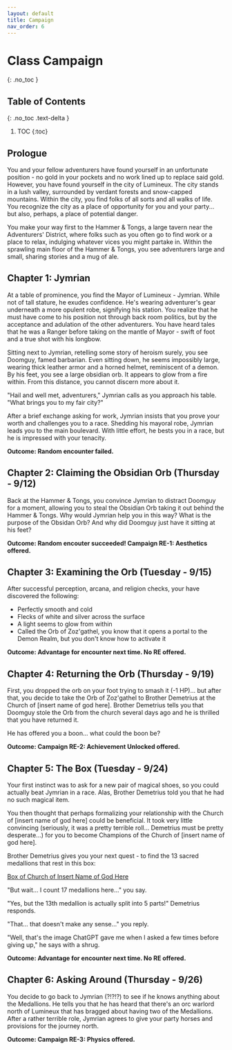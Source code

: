 ```yaml
---
layout: default
title: Campaign
nav_order: 6
---
```


# Class Campaign
{: .no_toc }

## Table of Contents
{: .no_toc .text-delta }

1. TOC
{:toc}

## Prologue

You and your fellow adventurers have found yourself in an unfortunate position - no gold in your pockets and no work lined up to replace said gold.  However, you have found yourself in the city of Lumineux.  The city stands in a lush valley, surrounded by verdant forests and snow-capped mountains.  Within the city, you find folks of all sorts and all walks of life.  You recognize the city as a place of opportunity for you and your party... but also, perhaps, a place of potential danger.

You make your way first to the Hammer & Tongs, a large tavern near the Adventurers' District, where folks such as you often go to find work or a place to relax, indulging whatever vices you might partake in.  Within the sprawling main floor of the Hammer & Tongs, you see adventurers large and small, sharing stories and a mug of ale.

## Chapter 1: Jymrian

At a table of prominence, you find the Mayor of Lumineux - Jymrian.  While not of tall stature, he exudes confidence.  He's wearing adventurer's gear underneath a more opulent robe, signifying his station.  You realize that he must have come to his position not through back room politics, but by the acceptance and adulation of the other adventurers.  You have heard tales that he was a Ranger before taking on the mantle of Mayor - swift of foot and a true shot with his longbow.

Sitting next to Jymrian, retelling some story of heroism surely, you see Doomguy, famed barbarian.  Even sitting down, he seems impossibly large, wearing thick leather armor and a horned helmet, reminiscent of a demon.  By his feet, you see a large obsidian orb.  It appears to glow from a fire within.  From this distance, you cannot discern more about it.

"Hail and well met, adventurers," Jymrian calls as you approach his table.  "What brings you to my fair city?"

After a brief exchange asking for work, Jymrian insists that you prove your worth and challenges you to a race.  Shedding his mayoral robe, Jymrian leads you to the main boulevard.  With little effort, he bests you in a race, but he is impressed with your tenacity.

__Outcome: Random encounter failed.__

## Chapter 2: Claiming the Obsidian Orb (Thursday - 9/12)

Back at the Hammer & Tongs, you convince Jymrian to distract Doomguy for a moment, allowing you to steal the Obsidian Orb taking it out behind the Hammer & Tongs.  Why would Jymrian help you in this way?  What is the purpose of the Obsidan Orb?  And why did Doomguy just have it sitting at his feet?

__Outcome: Random encouter succeeded! Campaign RE-1: Aesthetics offered.__

## Chapter 3: Examining the Orb (Tuesday - 9/15)

After successful perception, arcana, and religion checks, your have discovered the following:

- Perfectly smooth and cold
- Flecks of white and silver across the surface
- A light seems to glow from within
- Called the Orb of Zoz'gathel, you know that it opens a portal to the Demon Realm, but you don't know how to activate it

__Outcome: Advantage for encounter next time.  No RE offered.__

## Chapter 4: Returning the Orb (Thursday - 9/19)

First, you dropped the orb on your foot trying to smash it (-1 HP)... but after that, you decide to take the Orb of Zoz'gathel to Brother Demetrius at the Church of [insert name of god here].  Brother Demetrius tells you that Doomguy stole the Orb from the church several days ago and he is thrilled that you have returned it.

He has offered you a boon... what could the boon be?

__Outcome: Campaign RE-2: Achievement Unlocked offered.__

## Chapter 5: The Box (Tuesday - 9/24)

Your first instinct was to ask for a new pair of magical shoes, so you could actually beat Jymrian in a race.  Alas, Brother Demetrius told you that he had no such magical item.

You then thought that perhaps formalizing your relationship with the Church of [insert name of god here] could be beneficial.  It took very little convincing (seriously, it was a pretty terrible roll... Demetrius must be pretty desperate...) for you to become Champions of the Church of [insert name of god here].

Brother Demetrius gives you your next quest - to find the 13 sacred medallions that rest in this box:

[Box of Church of Insert Name of God Here](/assets/images/box-small.png)

"But wait... I count 17 medallions here..." you say.

"Yes, but the 13th medallion is actually split into 5 parts!" Demetrius responds.

"That... that doesn't make any sense..." you reply.

"Well, that's the image ChatGPT gave me when I asked a few times before giving up," he says with a shrug.

__Outcome: Advantage for encounter next time.  No RE offered.__

## Chapter 6: Asking Around (Thursday - 9/26)

You decide to go back to Jymrian (?!?!?) to see if he knows anything about the Medallions.  He tells you that he has heard that there's an orc warlord north of Lumineux that has bragged about having two of the Medallions.  After a rather terrible role, Jymrian agrees to give your party horses and provisions for the journey north.

__Outcome: Campaign RE-3: Physics offered.__


